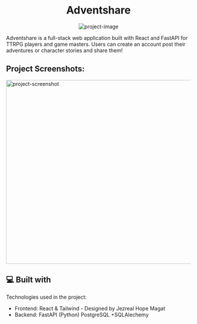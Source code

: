 <h1 align="center" id="title">Adventshare</h1>

<p align="center"><img src="https://socialify.git.ci/jpdotdev/adventshare-backend/image?font=Bitter&amp;language=1&amp;name=1&amp;owner=1&amp;pattern=Brick%20Wall&amp;stargazers=1&amp;theme=Dark" alt="project-image"></p>

<p id="description">Adventshare is a full-stack web application built with React and FastAPI for TTRPG players and game masters. Users can create an account post their adventures or character stories and share them!</p>

<h2>Project Screenshots:</h2>

<img src="https://snipboard.io/pFZHkQ.jpg" alt="project-screenshot" width="800" height="500/">

  
  
<h2>💻 Built with</h2>

Technologies used in the project:

*   Frontend: React & Tailwind - Designed by Jezreal Hope Magat
*   Backend: FastAPI (Python) PostgreSQL +SQLAlechemy
